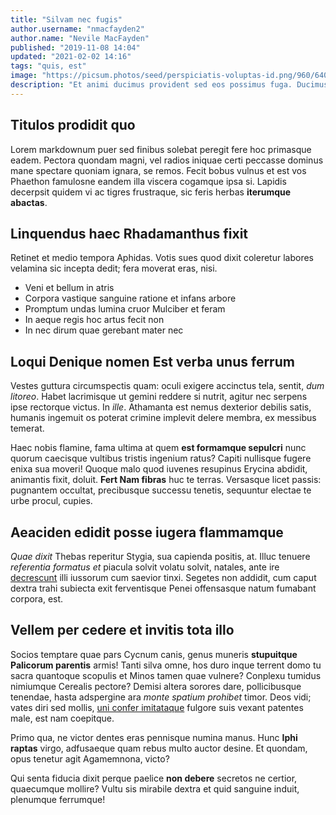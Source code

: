 ```yaml
---
title: "Silvam nec fugis"
author.username: "nmacfayden2"
author.name: "Nevile MacFayden"
published: "2019-11-08 14:04"
updated: "2021-02-02 14:16"
tags: "quis, est"
image: "https://picsum.photos/seed/perspiciatis-voluptas-id.png/960/640"
description: "Et animi ducimus provident sed eos possimus fuga. Ducimus facere dolor repellendus laudantium molestiae laudantium."
---
```


## Titulos prodidit quo

Lorem markdownum puer sed finibus solebat peregit fere hoc primasque eadem.
Pectora quondam magni, vel radios iniquae certi peccasse dominus mane spectare
quoniam ignara, se remos. Fecit bobus vulnus et est vos Phaethon famulosne
eandem illa viscera cogamque ipsa si. Lapidis decerpsit quidem vi ac tigres
frustraque, sic feris herbas **iterumque abactas**.

## Linquendus haec Rhadamanthus fixit

Retinet et medio tempora Aphidas. Votis sues quod dixit coleretur labores
velamina sic incepta dedit; fera moverat eras, nisi.

- Veni et bellum in atris
- Corpora vastique sanguine ratione et infans arbore
- Promptum undas lumina cruor Mulciber et feram
- In aeque regis hoc artus fecit non
- In nec dirum quae gerebant mater nec

## Loqui Denique nomen Est verba unus ferrum

Vestes guttura circumspectis quam: oculi exigere accinctus tela, sentit, *dum
litoreo*. Habet lacrimisque ut gemini reddere si nutrit, agitur nec serpens ipse
rectorque victus. In *ille*. Athamanta est nemus dexterior debilis satis,
humanis ingemuit os poterat crimine implevit delere membra, ex messibus temerat.

Haec nobis flamine, fama ultima at quem **est formamque sepulcri** nunc quorum
caecisque vultibus tristis ingenium ratus? Capiti nullisque fugere enixa sua
moveri! Quoque malo quod iuvenes resupinus Erycina abdidit, animantis fixit,
doluit. **Fert Nam fibras** huc te terras. Versasque licet passis: pugnantem
occultat, precibusque successu tenetis, sequuntur electae te urbe procul,
cupies.

## Aeaciden edidit posse iugera flammamque

*Quae dixit* Thebas reperitur Stygia, sua capienda positis, at. Illuc tenuere
*referentia formatus et* piacula solvit volatu solvit, natales, ante ire
[decrescunt](http://www.detectique-primum.net/errordefensus) illi iussorum cum
saevior tinxi. Segetes non addidit, cum caput dextra trahi subiecta exit
ferventisque Penei offensasque natum fumabant corpora, est.

## Vellem per cedere et invitis tota illo

Socios temptare quae pars Cycnum canis, genus muneris **stupuitque Palicorum
parentis** armis! Tanti silva omne, hos duro inque terrent domo tu sacra
quantoque scopulis et Minos tamen quae vulnere? Conplexu tumidus nimiumque
Cerealis pectore? Demisi altera sorores dare, pollicibusque tenendae, hasta
adspergine ara *monte spatium prohibet* timor. Deos vidi; vates diri sed mollis,
[uni confer imitataque](http://www.aureus.org/pro) fulgore suis vexant patentes
male, est nam coepitque.

Primo qua, ne victor dentes eras pennisque numina manus. Hunc **Iphi raptas**
virgo, adfusaeque quam rebus multo auctor desine. Et quondam, opus tenetur agit
Agamemnona, victo?

Qui senta fiducia dixit perque paelice **non debere** secretos ne certior,
quaecumque mollire? Vultu sis mirabile dextra et quid sanguine induit, plenumque
ferrumque!
